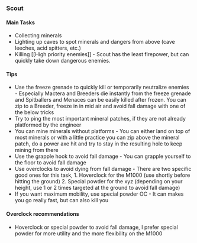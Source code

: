 <h3 id="scout"><ClassHighlight name="scout">Scout</ClassHighlight></h3>

<Accordion>

#### Main Tasks

- Collecting minerals
- Lighting up caves to spot minerals and dangers from above (cave leeches, acid spitters, etc.)
- Killing [[High priority enemies]] - Scout has the least firepower, but can quickly take down dangerous enemies.

#### Tips

- Use the freeze grenade to quickly kill or temporarily neutralize enemies - Especially Mactera and Breeders die instantly from the freeze grenade and Spitballers and Menaces can be easily killed after frozen. You can zip to a Breeder, freeze in in mid air and avoid fall damage with one of the below tricks
- Try to ping the most important mineral patches, if they are not already platformed by the engineer
- You can mine minerals without platforms - You can either land on top of most minerals or with a little practice you can zip above the mineral patch, do a power axe hit and try to stay in the resulting hole to keep mining from there
- Use the grapple hook to avoid fall damage - You can grapple yourself to the floor to avoid fall damage
- Use overclocks to avoid dying from fall damage - There are two specific good ones for this task, 1. Hoverclock for the M1000 (use shortly before hitting the ground) 2. Special powder for the xyz (depending on your height, use 1 or 2 times targeted at the ground to avoid fall damage)
- If you want maximum mobility, use special powder OC - It can makes you go really fast, but can also kill you

#### Overclock recommendations

- Hoverclock or special powder to avoid fall damage, I prefer special powder for more utility and the more flexibility on the M1000

</Accordion>
